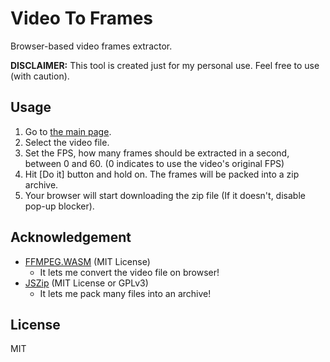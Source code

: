 # Video To Frames

Browser-based video frames extractor.

**DISCLAIMER:**
This tool is created just for my personal use.
Feel free to use (with caution).

## Usage

1. Go to [the main page](https://keyfox.github.io/video-to-frames/).
1. Select the video file.
1. Set the FPS, how many frames should be extracted in a second, between 0 and 60.
   (0 indicates to use the video's original FPS)
3. Hit [Do it] button and hold on. The frames will be packed into a zip archive.
4. Your browser will start downloading the zip file (If it doesn't, disable pop-up blocker).

## Acknowledgement

- [FFMPEG.WASM](https://ffmpegwasm.github.io/) (MIT License)
  - It lets me convert the video file on browser!
- [JSZip](https://stuk.github.io/jszip/) (MIT License or GPLv3)
  - It lets me pack many files into an archive!

## License

MIT
